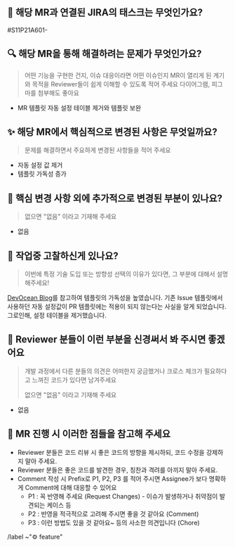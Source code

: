 ## :link: 해당 MR과 연결된 JIRA의 태스크는 무엇인가요?

#S11P21A601-

## 🔍️ 해당 MR을 통해 해결하려는 문제가 무엇인가요?

> 어떤 기능을 구현한 건지, 이슈 대응이라면 어떤 이슈인지 MR이 열리게 된 계기와 목적을 Reviewer들이 쉽게 이해할 수 있도록 적어 주세요
다이어그램, 피그마를 첨부해도 좋아요
<!-- ex) #123와 관련하여 다중 로그인 방지를 위한 로직 구현 -->
- MR 템플릿 자동 설정 테이블 제거와 템플릿 보완

## ✨ 해당 MR에서 핵심적으로 변경된 사항은 무엇일까요?

> 문제를 해결하면서 주요하게 변경된 사항들을 적어 주세요
> 
- 자동 설정 값 제거
- 템플릿 가독성 증가

## 🔖 핵심 변경 사항 외에 추가적으로 변경된 부분이 있나요?

> 없으면 "없음" 이라고 기재해 주세요
> 
- 없음

## 📝 작업중 고찰하신게 있나요?

> 이번에 특정 기술 도입 또는 방향성 선택의 이유가 있다면, 그 부분에 대해서 설명해주세요!
> 

[DevOcean Blog](https://devocean.sk.com/blog/techBoardDetail.do?ID=165255)를 참고하여 템플릿의 가독성을 높였습니다.
기존 Issue 템플릿에서 사용하던 자동 설정값이 PR 템플릿에는 적용이 되지 않는다는 사실을 알게 되었습니다.
그로인해, 설정 테이블을 제거했습니다.

## 🙏 Reviewer 분들이 이런 부분을 신경써서 봐 주시면 좋겠어요

> 개발 과정에서 다른 분들의 의견은 어떠한지 궁금했거나 크로스 체크가 필요하다고 느껴진 코드가 있다면 남겨주세요
> 
> 없으면 "없음" 이라고 기재해 주세요

- 없음

## 📌 MR 진행 시 이러한 점들을 참고해 주세요

- Reviewer 분들은 코드 리뷰 시 좋은 코드의 방향을 제시하되, 코드 수정을 강제하지 말아 주세요.
- Reviewer 분들은 좋은 코드를 발견한 경우, 칭찬과 격려를 아끼지 말아 주세요.
- Comment 작성 시 Prefix로 P1, P2, P3 를 적어 주시면 Assignee가 보다 명확하게 Comment에 대해 대응할 수 있어요
    - P1 : 꼭 반영해 주세요 (Request Changes) - 이슈가 발생하거나 취약점이 발견되는 케이스 등
    - P2 : 반영을 적극적으로 고려해 주시면 좋을 것 같아요 (Comment)
    - P3 : 이런 방법도 있을 것 같아요~ 등의 사소한 의견입니다 (Chore)


/label ~"⚙️ feature"
